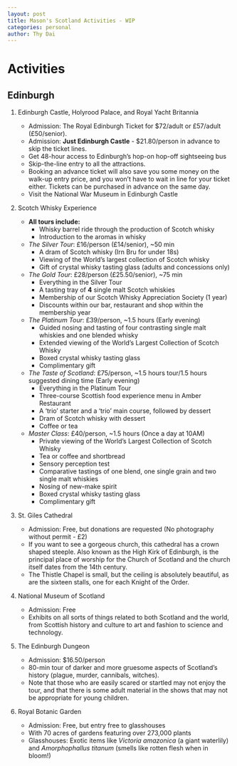 ```yaml
---
layout: post
title: Mason's Scotland Activities - WIP
categories: personal
author: Thy Dai
---
```

# Activities

## Edinburgh
1. Edinburgh Castle, Holyrood Palace, and Royal Yacht Britannia
	- Admission: The Royal Edinburgh Ticket for $72/adult or £57/adult (£50/senior).
	- Admission:  **Just Edinburgh Castle** - $21.80/person in advance to skip the ticket lines.
	- Get 48-hour access to Edinburgh’s hop-on hop-off sightseeing bus
	- Skip-the-line entry to all the attractions.
	- Booking an advance ticket will also save you some money on the walk-up entry price, and you won’t have to wait in line for your ticket either. Tickets can be purchased in advance on the same day.
	- Visit the National War Museum in Edinburgh Castle
2. Scotch Whisky Experience
	- **All tours include:**
		- 	Whisky barrel ride through the production of Scotch whisky
		* Introduction to the aromas in whisky
	- *The Silver Tour*: £16/person (£14/senior), ~50 min
		* A dram of Scotch whisky (Irn Bru for under 18s)
		* Viewing of the World’s largest collection of Scotch whisky
		* Gift of crystal whisky tasting glass (adults and concessions only)
	* *The Gold Tour*: £28/person (£25.50/senior), ~75 min
		* Everything in the Silver Tour
		* A tasting tray of **4** single malt Scotch whiskies
		* Membership of our Scotch Whisky Appreciation Society (1 year)
		* Discounts within our bar, restaurant and shop within the membership year
	* *The Platinum Tour*: £39/person, ~1.5 hours (Early evening)
		* Guided nosing and tasting of four contrasting single malt whiskies and one blended whisky
		* Extended viewing of the World’s Largest Collection of Scotch Whisky
		* Boxed crystal whisky tasting glass
		* Complimentary gift
	* *The Taste of Scotland*: £75/person, ~1.5 hours tour/1.5 hours suggested dining time (Early evening)
		* Everything in the Platinum Tour
		* Three-course Scottish food experience menu in Amber Restaurant
		* A ‘trio’ starter and a ‘trio’ main course, followed by dessert
		* Dram of Scotch whisky with dessert
		* Coffee or tea
	* *Master Class*: £40/person, ~1.5 hours (Once a day at 10AM)
		* Private viewing of the World’s Largest Collection of Scotch Whisky
		* Tea or coffee and shortbread
		* Sensory perception test
		* Comparative tastings of one blend, one single grain and two single malt whiskies
		* Nosing of new-make spirit
		* Boxed crystal whisky tasting glass
		* Complimentary gift

3. St. Giles Cathedral
	- Admission: Free, but donations are requested (No photography without permit - £2)
	- If you want to see a gorgeous church, this cathedral has a crown shaped steeple.  Also known as the High Kirk of Edinburgh, is the principal place of worship for the Church of Scotland and the church itself dates from the 14th century.
	- The Thistle Chapel is small, but the ceiling is absolutely beautiful, as are the sixteen stalls, one for each Knight of the Order.
	
4. National Museum of Scotland
	- Admission: Free
	- Exhibits on all sorts of things related to both Scotland and the world, from Scottish history and culture to art and fashion to science and technology.

5. The Edinburgh Dungeon
	- Admission: $16.50/person
	- 80-min tour of darker and more gruesome aspects of Scotland’s history (plague, murder, cannibals, witches).
	- Note that those who are easily scared or startled may not enjoy the tour, and that there is some adult material in the shows that may not be appropriate for young children.

6. Royal Botanic Garden
	- Admission: Free, but entry free to glasshouses
	- With 70 acres of gardens featuring over 273,000 plants
	- Glasshouses: Exotic items like *Victoria amazonica* (a giant waterlily) and *Amorphophallus titanum* (smells like rotten flesh when in bloom!)
